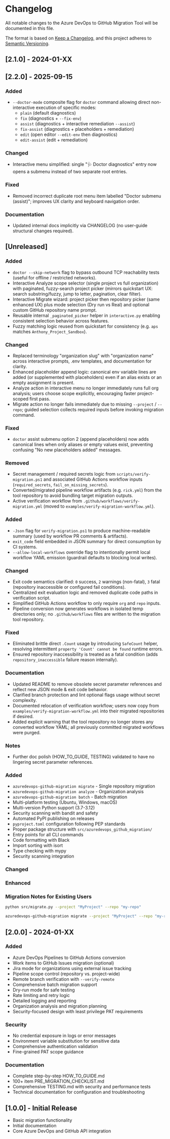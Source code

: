 # Changelog

All notable changes to the Azure DevOps to GitHub Migration Tool will be documented in this file.

The format is based on [Keep a Changelog](https://keepachangelog.com/en/1.0.0/),
and this project adheres to [Semantic Versioning](https://semver.org/spec/v2.0.0.html).

## [2.1.0] - 2024-01-XX

## [2.2.0] - 2025-09-15
### Added
- `--doctor-mode` composite flag for `doctor` command allowing direct non-interactive execution of specific modes:
  - `plain` (default diagnostics)
  - `fix` (diagnostics + `--fix-env`)
  - `assist` (diagnostics + interactive remediation `--assist`)
  - `fix-assist` (diagnostics + placeholders + remediation)
  - `edit` (open editor `--edit-env` then diagnostics)
  - `edit-assist` (edit + remediation)

### Changed
- Interactive menu simplified: single "🩺 Doctor diagnostics" entry now opens a submenu instead of two separate root entries.

### Fixed
- Removed incorrect duplicate root menu item labelled "Doctor submenu (assist)"; improves UX clarity and keyboard navigation order.

### Documentation
- Updated internal docs implicitly via CHANGELOG (no user-guide structural changes required).


## [Unreleased]

### Added
- `doctor --skip-network` flag to bypass outbound TCP reachability tests (useful for offline / restricted networks).
 - Interactive Analyze scope selector (single project vs full organization) with paginated, fuzzy-search project picker (mirrors quickstart UX: search substring/fuzzy, jump to letter, pagination, clear filter).
 - Interactive Migrate wizard: project picker then repository picker (same enhanced UX) plus mode selection (Dry run vs Real) and optional custom GitHub repository name prompt.
 - Reusable internal `_paginated_picker` helper in `interactive.py` enabling consistent selection behavior across features.
 - Fuzzy matching logic reused from quickstart for consistency (e.g. `aps` matches `Anthony_Project_Sandbox`).

### Changed
- Replaced terminology "organization slug" with "organization name" across interactive prompts, .env templates, and documentation for clarity.
- Enhanced placeholder append logic: canonical env variable lines are added (or supplemented with placeholders) even if an alias exists or an empty assignment is present.
 - Analyze action in interactive menu no longer immediately runs full org analysis; users choose scope explicitly, encouraging faster project-scoped first pass.
 - Migrate action no longer fails immediately due to missing `--project` / `--repo`; guided selection collects required inputs before invoking migration command.

### Fixed
- `doctor` assist submenu option 2 (append placeholders) now adds canonical lines when only aliases or empty values exist, preventing confusing "No new placeholders added" messages.
### Removed
- Secret management / required secrets logic from `scripts/verify-migration.ps1` and associated GitHub Actions workflow inputs (`required_secrets`, `fail_on_missing_secrets`).
- Converted/migrated pipeline workflow artifacts (e.g. `rick.yml`) from the tool repository to avoid bundling target migration outputs.
- Active verification workflow from `.github/workflows/verify-migration.yml` (moved to `examples/verify-migration-workflow.yml`).

### Added
- `-Json` flag for `verify-migration.ps1` to produce machine-readable summary (used by workflow PR comments & artifacts).
- `exit_code` field embedded in JSON summary for direct consumption by CI systems.
- `--allow-local-workflows` override flag to intentionally permit local workflow YAML emission (guardrail defaults to blocking local writes).

### Changed
- Exit code semantics clarified: `0` success, `2` warnings (non-fatal), `3` fatal (repository inaccessible or configured fail conditions).
- Centralized exit evaluation logic and removed duplicate code paths in verification script.
- Simplified GitHub Actions workflow to only require `org` and `repo` inputs.
- Pipeline conversion now generates workflows in isolated temp directories only; no `.github/workflows` files are written to the migration tool repository.

### Fixed
- Eliminated brittle direct `.Count` usage by introducing `SafeCount` helper, resolving intermittent `property 'Count' cannot be found` runtime errors.
- Ensured repository inaccessibility is treated as a fatal condition (adds `repository_inaccessible` failure reason internally).

### Documentation
- Updated README to remove obsolete secret parameter references and reflect new JSON mode & exit code behavior.
- Clarified branch protection and lint optional flags usage without secret complexity.
- Documented relocation of verification workflow; users now copy from `examples/verify-migration-workflow.yml` into their migrated repositories if desired.
- Added explicit warning that the tool repository no longer stores any converted workflow YAML; all previously committed migrated workflows were purged.

### Notes
- Further doc polish (HOW_TO_GUIDE, TESTING) validated to have no lingering secret parameter references.


### Added
  - `azuredevops-github-migration migrate` - Single repository migration
  - `azuredevops-github-migration analyze` - Organization analysis  
  - `azuredevops-github-migration batch` - Batch migration
  - Multi-platform testing (Ubuntu, Windows, macOS)
  - Multi-version Python support (3.7-3.12)  
  - Security scanning with bandit and safety
  - Automated PyPI publishing on releases
  - `pyproject.toml` configuration following PEP standards
  - Proper package structure with `src/azuredevops_github_migration/`
  - Entry points for all CLI commands
  - Code formatting with Black
  - Import sorting with isort
  - Type checking with mypy
  - Security scanning integration

### Changed

### Enhanced

### Migration Notes for Existing Users
  ```bash
  python src/migrate.py --project "MyProject" --repo "my-repo"
  ```
  ```bash
  azuredevops-github-migration migrate --project "MyProject" --repo "my-repo"
  ```

## [2.0.0] - 2024-01-XX
### Added
- Azure DevOps Pipelines to GitHub Actions conversion
- Work items to GitHub Issues migration (optional)
- Jira mode for organizations using external issue tracking
- Pipeline scope control (repository vs. project-wide)
- Remote branch verification with `--verify-remote`
- Comprehensive batch migration support
- Dry-run mode for safe testing
- Rate limiting and retry logic
- Detailed logging and reporting
- Organization analysis and migration planning
- Security-focused design with least privilege PAT requirements

### Security
- No credential exposure in logs or error messages
- Environment variable substitution for sensitive data
- Comprehensive authentication validation
- Fine-grained PAT scope guidance

### Documentation
- Complete step-by-step HOW_TO_GUIDE.md
- 100+ item PRE_MIGRATION_CHECKLIST.md
- Comprehensive TESTING.md with security and performance tests
- Technical documentation for configuration and troubleshooting

## [1.0.0] - Initial Release
- Basic migration functionality
- Initial documentation
- Core Azure DevOps and GitHub API integration